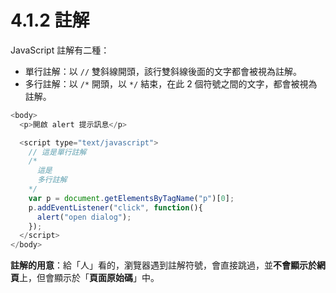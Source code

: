 # 4.1.2 註解

JavaScript 註解有二種：

* 單行註解：以 `//` 雙斜線開頭，該行雙斜線後面的文字都會被視為註解。
* 多行註解：以 `/*` 開頭，以 `*/` 結束，在此 2 個符號之間的文字，都會被視為註解。

```js
<body>
  <p>開啟 alert 提示訊息</p>

  <script type="text/javascript">
    // 這是單行註解
    /*
      這是
      多行註解
    */
    var p = document.getElementsByTagName("p")[0];
    p.addEventListener("click", function(){
      alert("open dialog");
    });
  </script>
</body>
```

**註解的用意**：給「人」看的，瀏覽器遇到註解符號，會直接跳過，並**不會顯示於網頁**上，但會顯示於「**頁面原始碼**」中。


